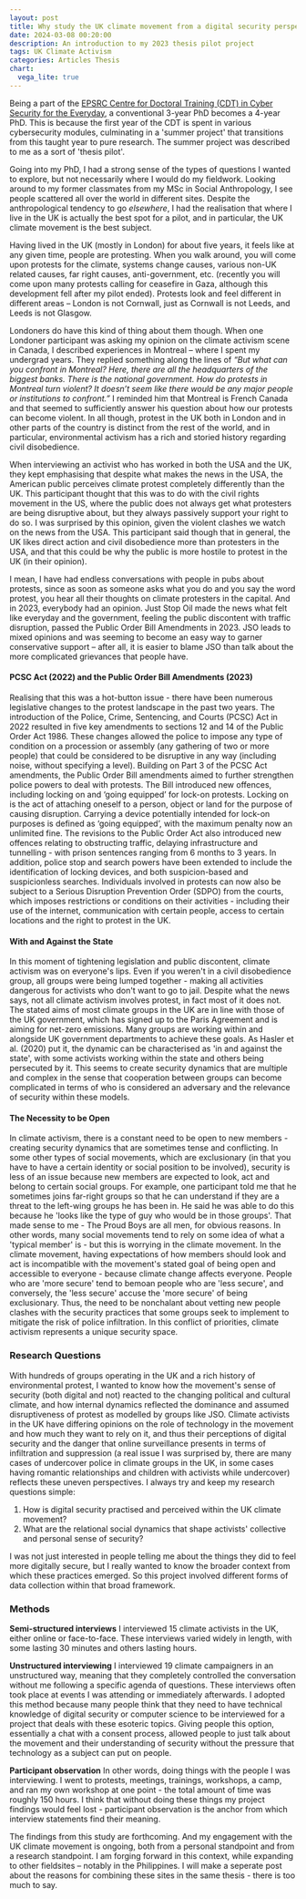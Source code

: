 ```yaml
---
layout: post
title: Why study the UK climate movement from a digital security perspective?
date: 2024-03-08 00:20:00
description: An introduction to my 2023 thesis pilot project
tags: UK Climate Activism
categories: Articles Thesis
chart:
  vega_lite: true
---
```


Being a part of the [EPSRC Centre for Doctoral Training (CDT) in Cyber Security for the Everyday](https://royalholloway.ac.uk/research-and-teaching/departments-and-schools/information-security/studying-here/centre-for-doctoral-training-in-cyber-security-for-the-everyday/current-cdt-researchers/), a conventional 3-year PhD becomes a 4-year PhD. This is because the first year of the CDT is spent in various cybersecurity modules, culminating in a 'summer project' that transitions from this taught year to pure research. The summer project was described to me as a sort of 'thesis pilot'.

Going into my PhD, I had a strong sense of the types of questions I wanted to explore, but not necessarily where I would do my fieldwork. Looking around to my former classmates from my MSc in Social Anthropology,  I see people scattered all over the world in different sites. Despite the anthropological tendency to go *elsewhere*, I had the realisation that where I live in the UK is actually the best spot for a pilot, and in particular, the UK climate movement is the best subject. 

Having lived in the UK (mostly in London) for about five years, it feels like at any given time, people are protesting. When you walk around, you will come upon protests for the climate, systems change causes, various non-UK related causes, far right causes, anti-government, etc. (recently you will come upon many protests calling for ceasefire in Gaza, although this development fell after my pilot ended). Protests look and feel different in different areas – London is not Cornwall, just as Cornwall is not Leeds, and Leeds is not Glasgow. 

Londoners do have this kind of thing about them though. When one Londoner participant was asking my opinion on the climate activism scene in Canada, I described experiences in Montreal – where I spent my undergrad years. They replied something along the lines of *“But what can you confront in Montreal? Here, there are all the headquarters of the biggest banks. There is the national government. How do protests in Montreal turn violent? It doesn’t seem like there would be any major people or institutions to confront.”* I reminded him that Montreal is French Canada and that seemed to sufficiently answer his question about how our protests can become violent. In all though, protest in the UK both in London and in other parts of the country is distinct from the rest of the world, and in particular, environmental activism has a rich and storied history regarding civil disobedience. 

When interviewing an activist who has worked in both the USA and the UK, they kept emphasising that despite what makes the news in the USA, the American public perceives climate protest completely differently than the UK. This participant thought that this was to do with the civil rights movement in the US, where the public does not always get what protesters are being disruptive about, but they always passively support your right to do so. I was surprised by this opinion, given the violent clashes we watch on the news from the USA. This participant said though that in general, the UK likes direct action and civil disobedience more than protesters in the USA, and that this could be why the public is more hostile to protest in the UK (in their opinion).

I mean, I have had endless conversations with people in pubs about protests, since as soon as someone asks what you do and you say the word protest, you hear all their thoughts on climate protesters in the capital. And in 2023, everybody had an opinion. Just Stop Oil made the news what felt like everyday and the government, feeling the public discontent with traffic disruption, passed the Public Order Bill Amendments in 2023. JSO leads to mixed opinions and was seeming to become an easy way to garner conservative support – after all, it is easier to blame JSO than talk about the more complicated grievances that people have. 

#### PCSC Act (2022) and the Public Order Bill Amendments (2023)

Realising that this was a hot-button issue - there have been numerous legislative changes to the protest landscape in the past two years. The introduction of the Police, Crime, Sentencing, and Courts (PCSC) Act in 2022 resulted in five key amendments to sections 12 and 14 of the Public Order Act 1986. These changes allowed the police to impose any type of condition on a procession or assembly (any gathering of two or more people) that could be considered to be disruptive in any way (including noise, without specifying a level). Building on Part 3 of the PCSC Act amendments, the Public Order Bill amendments aimed to further strengthen police powers to deal with protests. The Bill introduced new offences, including locking on and ‘going equipped’ for lock-on protests. Locking on is the act of attaching oneself to a person, object or land for the purpose of causing disruption. Carrying a device potentially intended for lock-on purposes is defined as ‘going equipped’, with the maximum penalty now an unlimited fine. The revisions to the Public Order Act also introduced new offences relating to obstructing traffic, delaying infrastructure and tunnelling - with prison sentences ranging from 6 months to 3 years. In addition, police stop and search powers have been extended to include the identification of locking devices, and both suspicion-based and suspicionless searches. Individuals involved in protests can now also be subject to a Serious Disruption Prevention Order (SDPO) from the courts, which imposes restrictions or conditions on their activities - including their use of the internet, communication with certain people, access to certain locations and the right to protest in the UK. 

#### With and Against the State

In this moment of tightening legislation and public discontent, climate activism was on everyone's lips. Even if you weren't in a civil disobedience group, all groups were being lumped together - making all activities dangerous for activists who don't want to go to jail. Despite what the news says, not all climate activism involves protest, in fact most of it does not. The stated aims of most climate groups in the UK are in line with those of the UK government, which has signed up to the Paris Agreement and is aiming for net-zero emissions. Many groups are working within and alongside UK government departments to achieve these goals. As Hasler et al. (2020) put it, the dynamic can be characterised as 'in and against the state', with some activists working within the state and others being persecuted by it. This seems to create security dynamics that are multiple and complex in the sense that cooperation between groups can become complicated in terms of who is considered an adversary and the relevance of security within these models. 

#### The Necessity to be Open

In climate activism, there is a constant need to be open to new members - creating security dynamics that are sometimes tense and conflicting. In some other types of social movements, which are exclusionary (in that you have to have a certain identity or social position to be involved), security is less of an issue because new members are expected to look, act and belong to certain social groups. For example, one participant told me that he sometimes joins far-right groups so that he can understand if they are a threat to the left-wing groups he has been in. He said he was able to do this because he 'looks like the type of guy who would be in those groups'. That made sense to me - The Proud Boys are all men, for obvious reasons. In other words, many social movements tend to rely on some idea of what a 'typical member' is - but this is worrying in the climate movement. In the climate movement, having expectations of how members should look and act is incompatible with the movement's stated goal of being open and accessible to everyone - because climate change affects everyone. People who are 'more secure' tend to bemoan people who are 'less secure', and conversely, the 'less secure' accuse the 'more secure' of being exclusionary. Thus, the need to be nonchalant about vetting new people clashes with the security practices that some groups seek to implement to mitigate the risk of police infiltration. In this conflict of priorities, climate activism represents a unique security space. 

### Research Questions

With hundreds of groups operating in the UK and a rich history of environmental protest, I wanted to know how the movement's sense of security (both digital and not) reacted to the changing political and cultural climate, and how internal dynamics reflected the dominance and assumed disruptiveness of protest as modelled by groups like JSO. Climate activists in the UK have differing opinions on the role of technology in the movement and how much they want to rely on it, and thus their perceptions of digital security and the danger that online surveillance presents in terms of infiltration and suppression (a real issue I was surprised by, there are many cases of undercover police in climate groups in the UK, in some cases having romantic relationships and children with activists while undercover) reflects these uneven perspectives. I always try and keep my research questions simple:

> 
1. How is digital security practised and perceived within the UK climate movement? 
2. What are the relational social dynamics that shape activists' collective and personal sense of security?

I was not just interested in people telling me about the things they did to feel more digitally secure, but I really wanted to know the broader context from which these practices emerged. So this project involved different forms of data collection within that broad framework.

### Methods

**Semi-structured interviews** I interviewed 15 climate activists in the UK, either online or face-to-face. These interviews varied widely in length, with some lasting 30 minutes and others lasting hours. 

**Unstructured interviewing** I interviewed 19 climate campaigners in an unstructured way, meaning that they completely controlled the conversation without me following a specific agenda of questions. These interviews often took place at events I was attending or immediately afterwards. I adopted this method because many people think that they need to have technical knowledge of digital security or computer science to be interviewed for a project that deals with these esoteric topics. Giving people this option, essentially a chat with a consent process, allowed people to just talk about the movement and their understanding of security without the pressure that technology as a subject can put on people. 

**Participant observation** In other words, doing things with the people I was interviewing. I went to protests, meetings, trainings, workshops, a camp, and ran my own workshop at one point - the total amount of time was roughly 150 hours. I think that without doing these things my project findings would feel lost - participant observation is the anchor from which interview statements find their meaning.

The findings from this study are forthcoming. And my engagement with the UK climate movement is ongoing, both from a personal standpoint and from a research standpoint. I am forging forward in this context, while expanding to other fieldsites – notably in the Philippines. I will make a seperate post about the reasons for combining these sites in the same thesis - there is too much to say. 
